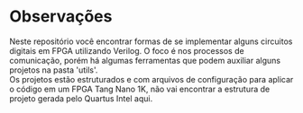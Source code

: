 # Observações
Neste repositório você encontrar formas de se implementar alguns circuitos digitais em FPGA utilizando Verilog. O foco é nos processos de comunicação, porém há algumas ferramentas que podem auxiliar alguns projetos na pasta 'utils'.  
Os projetos estão estruturados e com arquivos de configuração para aplicar o código em um FPGA Tang Nano 1K, não vai encontrar a estrutura de projeto gerada pelo Quartus Intel aqui. 